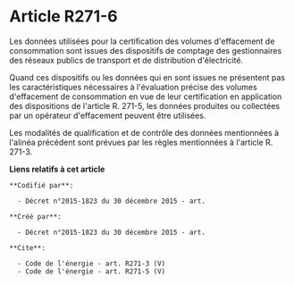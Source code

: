 # Article R271-6

Les données utilisées pour la certification des volumes d'effacement de consommation sont issues des dispositifs de comptage
des gestionnaires des réseaux publics de transport et de distribution d'électricité. 

Quand ces dispositifs ou les données qui en sont issues ne présentent pas les caractéristiques nécessaires à l'évaluation
précise des volumes d'effacement de consommation en vue de leur certification en application des dispositions de l'article R.
271-5, les données produites ou collectées par un opérateur d'effacement peuvent être utilisées. 

Les modalités de qualification et de contrôle des données mentionnées à l'alinéa précédent sont prévues par les règles
mentionnées à l'article R. 271-3.

**Liens relatifs à cet article**

	**Codifié par**:

	  - Décret n°2015-1823 du 30 décembre 2015 - art.

	**Créé par**:

	  - Décret n°2015-1823 du 30 décembre 2015 - art.

	**Cite**:

	  - Code de l'énergie - art. R271-3 (V)
	  - Code de l'énergie - art. R271-5 (V)

